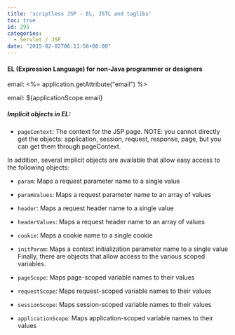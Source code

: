 ```yaml
---
title: 'scriptless JSP - EL, JSTL and taglibs'
toc: true
id: 295
categories:
  - Servlet / JSP
date: "2015-02-02T06:11:56+00:00"
---
```


#### EL (Expression Language) for non-Java programmer or designers

email: &lt;%= application.getAttribute("email") %&gt;

email: ${applicationScope.email}

##### Implicit objects in EL:

*   `pageContext`: The context for the JSP page.
NOTE: you cannot directly get the objects: application, session, request, response, page, but you can get them through pageContext.

In addition, several implicit objects are available that allow easy access to the following objects:

*   `param`: Maps a request parameter name to a single value
*   `paramValues`: Maps a request parameter name to an array of values
*   `header`: Maps a request header name to a single value
*   `headerValues`: Maps a request header name to an array of values
*   `cookie`: Maps a cookie name to a single cookie
*   `initParam`: Maps a context initialization parameter name to a single value
Finally, there are objects that allow access to the various scoped variables.

*   `pageScope`: Maps page-scoped variable names to their values
*   `requestScope`: Maps request-scoped variable names to their values
*   `sessionScope`: Maps session-scoped variable names to their values
*   `applicationScope`: Maps application-scoped variable names to their values
